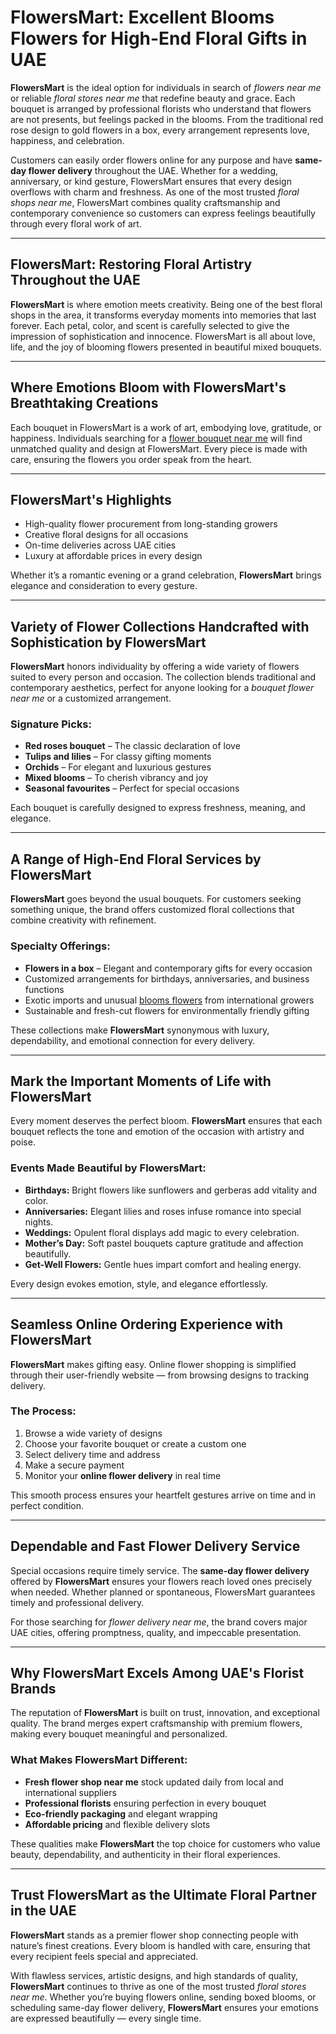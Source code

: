 # FlowersMart: Excellent Blooms Flowers for High-End Floral Gifts in UAE

**FlowersMart** is the ideal option for individuals in search of *flowers near me* or reliable *floral stores near me* that redefine beauty and grace. Each bouquet is arranged by professional florists who understand that flowers are not presents, but feelings packed in the blooms. From the traditional red rose design to gold flowers in a box, every arrangement represents love, happiness, and celebration.

Customers can easily order flowers online for any purpose and have **same-day flower delivery** throughout the UAE. Whether for a wedding, anniversary, or kind gesture, FlowersMart ensures that every design overflows with charm and freshness. As one of the most trusted *floral shops near me*, FlowersMart combines quality craftsmanship and contemporary convenience so customers can express feelings beautifully through every floral work of art.

---

## FlowersMart: Restoring Floral Artistry Throughout the UAE

**FlowersMart** is where emotion meets creativity. Being one of the best floral shops in the area, it transforms everyday moments into memories that last forever. Each petal, color, and scent is carefully selected to give the impression of sophistication and innocence. FlowersMart is all about love, life, and the joy of blooming flowers presented in beautiful mixed bouquets.

---

## Where Emotions Bloom with FlowersMart's Breathtaking Creations

Each bouquet in FlowersMart is a work of art, embodying love, gratitude, or happiness. Individuals searching for a [flower bouquet near me](https://flowersmart.ae/) will find unmatched quality and design at FlowersMart. Every piece is made with care, ensuring the flowers you order speak from the heart.

---

## FlowersMart's Highlights

- High-quality flower procurement from long-standing growers  
- Creative floral designs for all occasions  
- On-time deliveries across UAE cities  
- Luxury at affordable prices in every design  

Whether it’s a romantic evening or a grand celebration, **FlowersMart** brings elegance and consideration to every gesture.

---

## Variety of Flower Collections Handcrafted with Sophistication by FlowersMart

**FlowersMart** honors individuality by offering a wide variety of flowers suited to every person and occasion. The collection blends traditional and contemporary aesthetics, perfect for anyone looking for a *bouquet flower near me* or a customized arrangement.

### Signature Picks:
- **Red roses bouquet** – The classic declaration of love  
- **Tulips and lilies** – For classy gifting moments  
- **Orchids** – For elegant and luxurious gestures  
- **Mixed blooms** – To cherish vibrancy and joy  
- **Seasonal favourites** – Perfect for special occasions  

Each bouquet is carefully designed to express freshness, meaning, and elegance.

---

## A Range of High-End Floral Services by FlowersMart

**FlowersMart** goes beyond the usual bouquets. For customers seeking something unique, the brand offers customized floral collections that combine creativity with refinement.

### Specialty Offerings:
- **Flowers in a box** – Elegant and contemporary gifts for every occasion  
- Customized arrangements for birthdays, anniversaries, and business functions  
- Exotic imports and unusual [blooms flowers](https://flowersmart.ae/) from international growers  
- Sustainable and fresh-cut flowers for environmentally friendly gifting  

These collections make **FlowersMart** synonymous with luxury, dependability, and emotional connection for every delivery.

---

## Mark the Important Moments of Life with FlowersMart

Every moment deserves the perfect bloom. **FlowersMart** ensures that each bouquet reflects the tone and emotion of the occasion with artistry and poise.

### Events Made Beautiful by FlowersMart:
- **Birthdays:** Bright flowers like sunflowers and gerberas add vitality and color.  
- **Anniversaries:** Elegant lilies and roses infuse romance into special nights.  
- **Weddings:** Opulent floral displays add magic to every celebration.  
- **Mother’s Day:** Soft pastel bouquets capture gratitude and affection beautifully.  
- **Get-Well Flowers:** Gentle hues impart comfort and healing energy.  

Every design evokes emotion, style, and elegance effortlessly.

---

## Seamless Online Ordering Experience with FlowersMart

**FlowersMart** makes gifting easy. Online flower shopping is simplified through their user-friendly website — from browsing designs to tracking delivery.

### The Process:
1. Browse a wide variety of designs  
2. Choose your favorite bouquet or create a custom one  
3. Select delivery time and address  
4. Make a secure payment  
5. Monitor your **online flower delivery** in real time  

This smooth process ensures your heartfelt gestures arrive on time and in perfect condition.

---

## Dependable and Fast Flower Delivery Service

Special occasions require timely service. The **same-day flower delivery** offered by **FlowersMart** ensures your flowers reach loved ones precisely when needed. Whether planned or spontaneous, FlowersMart guarantees timely and professional delivery.

For those searching for *flower delivery near me*, the brand covers major UAE cities, offering promptness, quality, and impeccable presentation.

---

## Why FlowersMart Excels Among UAE's Florist Brands

The reputation of **FlowersMart** is built on trust, innovation, and exceptional quality. The brand merges expert craftsmanship with premium flowers, making every bouquet meaningful and personalized.

### What Makes FlowersMart Different:
- **Fresh flower shop near me** stock updated daily from local and international suppliers  
- **Professional florists** ensuring perfection in every bouquet  
- **Eco-friendly packaging** and elegant wrapping  
- **Affordable pricing** and flexible delivery slots  

These qualities make **FlowersMart** the top choice for customers who value beauty, dependability, and authenticity in their floral experiences.

---

## Trust FlowersMart as the Ultimate Floral Partner in the UAE

**FlowersMart** stands as a premier flower shop connecting people with nature’s finest creations. Every bloom is handled with care, ensuring that every recipient feels special and appreciated.  

With flawless services, artistic designs, and high standards of quality, **FlowersMart** continues to thrive as one of the most trusted *floral stores near me*. Whether you’re buying flowers online, sending boxed blooms, or scheduling same-day flower delivery, **FlowersMart** ensures your emotions are expressed beautifully — every single time.

